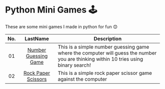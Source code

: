 # Python Mini Games :joystick:
These are some mini games I made in python for fun :blush:

| No.    | LastName      | Description  |
| :----: |   :---:       | -------- |
| 01     | [Number Guessing Game](https://github.com/joderson/python-mini-games/tree/main/Number%20Guessing%20Game)| This is a simple number guessing game where the computer will guess the number you are thinking within 10 tries using binary search!   |
| 02     | [Rock Paper Scissors](https://github.com/joderson/python-mini-games/tree/main/Rock%20Paper%20Scissors)| This is a simple rock paper scissor game against the computer |
